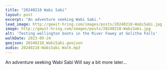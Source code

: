 ```yaml
---
title: "20240218 Wabi Sabi"
layout: post
excerpt: "An adventure seeking Wabi Sabi."
lead_image: http://gewit-hring.com/images/posts/20240218-WabiSabi.jpg
image: http://gewit-hring.com/images/posts/20240218-WabiSabi.jpg
alt: 'Testing wellington boots in the River Fowey at Golitha Falls'
walkDate: 2023-09-24
geojson: 20240218_WabiSabi.geojson
audio: 20240218-WabiSabi-Walk.mp3 
---
```

An adventure seeking Wabi Sabi 
Will say a bit more later...
